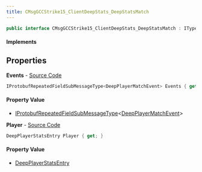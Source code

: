 ```yaml
---
title: CMsgGCCStrike15_ClientDeepStats_DeepStatsMatch
---
```


```csharp
public interface CMsgGCCStrike15_ClientDeepStats_DeepStatsMatch : ITypedProtobuf<CMsgGCCStrike15_ClientDeepStats_DeepStatsMatch>, INativeHandle
```

#### Implements

## Properties

**Events** - [Source Code](https://github.com/swiftly-solution/swiftlys2/blob/master/managed/src/SwiftlyS2.Generated/Protobufs/Interfaces/CMsgGCCStrike15_ClientDeepStats_DeepStatsMatch.cs#L16)

```csharp
IProtobufRepeatedFieldSubMessageType<DeepPlayerMatchEvent> Events { get; }
```

#### Property Value

- [IProtobufRepeatedFieldSubMessageType](/docs/api/shared/netmessages/iprotobufrepeatedfieldsubmessagetype-1)<[DeepPlayerMatchEvent](/docs/api/shared/protobufdefinitions/deepplayermatchevent)>

**Player** - [Source Code](https://github.com/swiftly-solution/swiftlys2/blob/master/managed/src/SwiftlyS2.Generated/Protobufs/Interfaces/CMsgGCCStrike15_ClientDeepStats_DeepStatsMatch.cs#L13)

```csharp
DeepPlayerStatsEntry Player { get; }
```

#### Property Value

- [DeepPlayerStatsEntry](/docs/api/shared/protobufdefinitions/deepplayerstatsentry)

